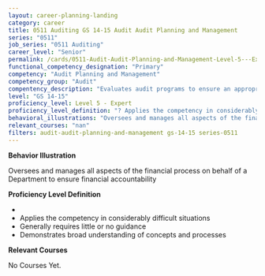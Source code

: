 ```yaml
---
layout: career-planning-landing
category: career
title: 0511 Auditing GS 14-15 Audit Audit Planning and Management
series: "0511"
job_series: "0511 Auditing"
career_level: "Senior"
permalink: /cards/0511-Audit-Audit-Planning-and-Management-Level-5---Expert/
functional_competency_designation: "Primary"
competency: "Audit Planning and Management"
competency_group: "Audit"
compentency_description: "Evaluates audit programs to ensure an appropriate risk-based audit approach, monitors audit progress and reviews working papers and audit reports to ensure audits are properly documented and accomplished in accordance with Generally Accepted Government Auditing Standards (GAGAS) and Generally Accepted Auditing Standards (GAAS)."
level: "GS 14-15"
proficiency_level: Level 5 - Expert
proficiency_level_definition: "? Applies the competency in considerably difficult situations ? Generally requires little or no guidance ? Demonstrates broad understanding of concepts and processes"
behavioral_illustrations: "Oversees and manages all aspects of the financial process on behalf of a Department to ensure financial accountability"
relevant_courses: "nan"
filters: audit-audit-planning-and-management gs-14-15 series-0511
---
```


<div id="cfo-card-content-behavioral-illustrations" class="cfo-inner-card-content">
<p><b>Behavior Illustration</b></p>
<p>Oversees and manages all aspects of the financial process on behalf of a Department to ensure financial accountability</p>
</div>

<div id="cfo-card-content-proficiency-level-definition" class="cfo-inner-card-content">
<p><b>Proficiency Level Definition</b></p>
<ul><li></li>
<li>Applies the competency in considerably difficult situations</li>
<li>Generally requires little or no guidance</li>
<li>Demonstrates broad understanding of concepts and processes</li>
</ul></div>

<div id="cfo-card-content-relevant-courses" class="cfo-inner-card-content">
<p><b>Relevant Courses</b></p>
<div class="cfo-courses-outer">
<div class="cfo-courses-inner">No Courses Yet.</div>
</div>
</div>

